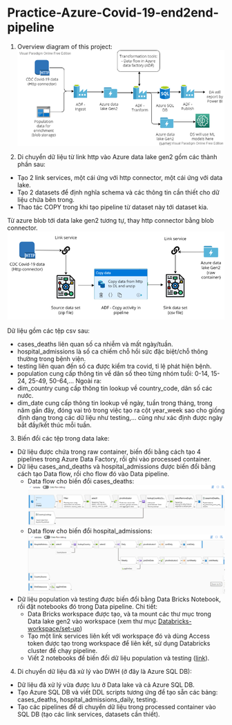 # Practice-Azure-Covid-19-end2end-pipeline

1. Overview diagram of this project:
![Overview diagram](https://raw.githubusercontent.com/NguyenTranLeMinh/Practice-Azure-Covid-19-end2end-pipeline/master/Diagrams/1.Overview%20Diagram.png)

2. Di chuyển dữ liệu từ link http vào Azure data lake gen2 gồm các thành phần sau:
- Tạo 2 link services, một cái ứng với http connector, một cái ứng với data lake.
- Tạo 2 datasets để định nghĩa schema và các thông tin cần thiết cho dữ liệu chứa bên trong.
- Thao tác COPY trong khi tạo pipeline từ dataset này tới dataset kia.

Từ azure blob tới data lake gen2 tương tự, thay http connector bằng blob connector.
![http to data lake gen2](https://raw.githubusercontent.com/NguyenTranLeMinh/Practice-Azure-Covid-19-end2end-pipeline/master/Diagrams/2.Http%20to%20Data%20lake%20Gen2.png)

Dữ liệu gồm các tệp csv sau:
- cases_deaths liên quan số ca nhiễm và mất ngày/tuần.
- hospital_admissions là số ca chiếm chỗ hồi sức đặc biệt/chỗ thông thường trong bệnh viện.
- testing liên quan đến số ca được kiểm tra covid, tỉ lệ phát hiện bệnh.
- population cung cấp thông tin về dân số theo từng nhóm tuổi: 0-14, 15-24, 25-49, 50-64,...
Ngoài ra: 
- dim_country cung cấp thông tin lookup về country_code, dân số các nước.
- dim_date cung cấp thông tin lookup về ngày, tuần trong tháng, trong năm gần đây, đóng vai trò trong việc tạo ra cột year_week sao cho giống định dạng trong các dữ liệu như testing,... cũng như xác định được ngày bắt đầy/kết thúc mỗi tuần.

3. Biến đổi các tệp trong data lake:
- Dữ liệu được chứa trong raw container, biến đổi bằng cách tạo 4 pipelines trong Azure Data Factory, rồi ghi vào processed container.
- Dữ liệu cases_and_deaths và hospital_admissions được biến đổi bằng cách tạo Data flow, rồi cho flow đó vào Data pipeline.
  + Data flow cho biến đổi cases_deaths:
  ![df_cases_deaths](https://raw.githubusercontent.com/NguyenTranLeMinh/Practice-Azure-Covid-19-end2end-pipeline/master/Data%20flows/df_transform_cases_and_deaths_support_live/df_image.PNG)
  + Data flow cho biến đổi hospital_admissions:
  ![df_hospital_admissions](https://raw.githubusercontent.com/NguyenTranLeMinh/Practice-Azure-Covid-19-end2end-pipeline/master/Data%20flows/df_transform_hospital_admissions_support_live/df_image.PNG)
- Dữ liệu population và testing được biến đổi bằng Data Bricks Notebook, rồi đặt notebooks đó trong Data pipeline. Chi tiết:
  + Data Bricks workspace được tạo, và ta mount các thư mục trong Data lake gen2 vào workspace (xem thư mục [Databricks-workspace/set-up](https://github.com/NguyenTranLeMinh/Practice-Azure-Covid-19-end2end-pipeline/tree/master/Databricks-workspace/set-up))
  + Tạo một link services liên kết với workspace đó và dùng Access token được tạo trong workspace để liên kết, sử dụng Databricks cluster để chạy pipeline.
  + Viết 2 notebooks để biến đổi dữ liệu population và testing ([link](https://github.com/NguyenTranLeMinh/Practice-Azure-Covid-19-end2end-pipeline/tree/master/Databricks-workspace/transform)).
  
4. Di chuyển dữ liệu đã xử lý vào DWH (ở đây là Azure SQL DB):
- Dữ liệu đã xử lý vừa được lưu ở Data lake và cả Azure SQL DB.
- Tạo Azure SQL DB và viết DDL scripts tương ứng để tạo sẵn các bảng: cases_deaths, hospital_admissions_daily, testing.
- Tạo các pipelines để di chuyển dữ liệu trong processed container vào SQL DB (tạo các link services, datasets cần thiết).

